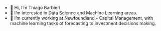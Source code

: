 - 👋 Hi, I’m Thiago Barbieri
- 👀 I’m interested in Data Science and Machine Learning areas.
- 🌱 I’m currently working at Newfoundland - Capital Management, with machine learning tasks of forecasting to investment decisions making.

<!---
barbieriht/barbieriht is a ✨ special ✨ repository because its `README.md` (this file) appears on your GitHub profile.
You can click the Preview link to take a look at your changes.
--->
